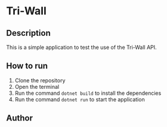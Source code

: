 # Tri-Wall
## Description
This is a simple application to test the use of the Tri-Wall API.

## How to run
1. Clone the repository
2. Open the terminal
3. Run the command `dotnet build` to install the dependencies
4. Run the command `dotnet run` to start the application

## Author
